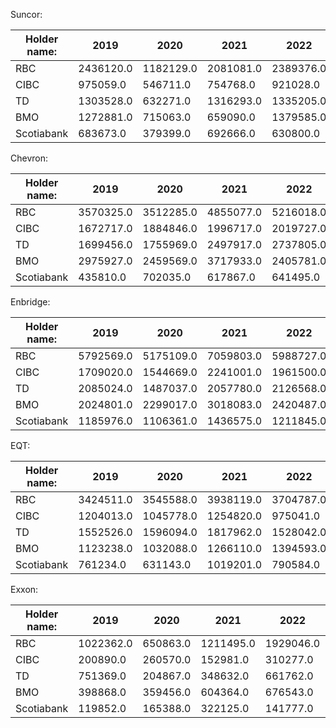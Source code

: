 

Suncor:


|Holder name:|2019|2020|2021|2022|2023|2024|
| ---- | --- | --- | ---| ----| ---- | ---- |
|RBC|2436120.0|1182129.0|2081081.0|2389376.0|2078555.0|2488874.0 |
|CIBC|975059.0|546711.0|754768.0|921028.0|1023984.0|1307045.0 |
|TD|1303528.0|632271.0|1316293.0|1335205.0|1580338.0|1827010.0 |
|BMO|1272881.0|715063.0|659090.0|1379585.0|1040642.0|829057.0 |
|Scotiabank|683673.0|379399.0|692666.0|630800.0|737084.0|514701.0 |


Chevron:


|Holder name:|2019|2020|2021|2022|2023|2024|
| ---- | --- | --- | ---| ----| ---- | ---- |
|RBC|3570325.0|3512285.0|4855077.0|5216018.0|7381085.0|7533753.0 |
|CIBC|1672717.0|1884846.0|1996717.0|2019727.0|2277366.0|2359781.0 |
|TD|1699456.0|1755969.0|2497917.0|2737805.0|2749055.0|2049424.0 |
|BMO|2975927.0|2459569.0|3717933.0|2405781.0|3010486.0|2741162.0 |
|Scotiabank|435810.0|702035.0|617867.0|641495.0|796502.0|908231.0 |


Enbridge:


|Holder name:|2019|2020|2021|2022|2023|2024|
| ---- | --- | --- | ---| ----| ---- | ---- |
|RBC|5792569.0|5175109.0|7059803.0|5988727.0|5434767.0|5373717.0 |
|CIBC|1709020.0|1544669.0|2241001.0|1961500.0|2022614.0|2338480.0 |
|TD|2085024.0|1487037.0|2057780.0|2126568.0|2319256.0|2678480.0 |
|BMO|2024801.0|2299017.0|3018083.0|2420487.0|2142995.0|2353306.0 |
|Scotiabank|1185976.0|1106361.0|1436575.0|1211845.0|1590849.0|1122261.0 |


EQT:


|Holder name:|2019|2020|2021|2022|2023|2024|
| ---- | --- | --- | ---| ----| ---- | ---- |
|RBC|3424511.0|3545588.0|3938119.0|3704787.0|3566755.0|3503874.0 |
|CIBC|1204013.0|1045778.0|1254820.0|975041.0|948681.0|1175904.0 |
|TD|1552526.0|1596094.0|1817962.0|1528042.0|1455139.0|1137878.0 |
|BMO|1123238.0|1032088.0|1266110.0|1394593.0|1693712.0|1446770.0 |
|Scotiabank|761234.0|631143.0|1019201.0|790584.0|851317.0|851584.0 |


Exxon:


|Holder name:|2019|2020|2021|2022|2023|2024|
| ---- | --- | --- | ---| ----| ---- | ---- |
|RBC|1022362.0|650863.0|1211495.0|1929046.0|2049547.0|2341526.0 |
|CIBC|200890.0|260570.0|152981.0|310277.0|315542.0|783289.0 |
|TD|751369.0|204867.0|348632.0|661762.0|485618.0|792313.0 |
|BMO|398868.0|359456.0|604364.0|676543.0|710805.0|756966.0 |
|Scotiabank|119852.0|165388.0|322125.0|141777.0|188233.0|152820.0 |
